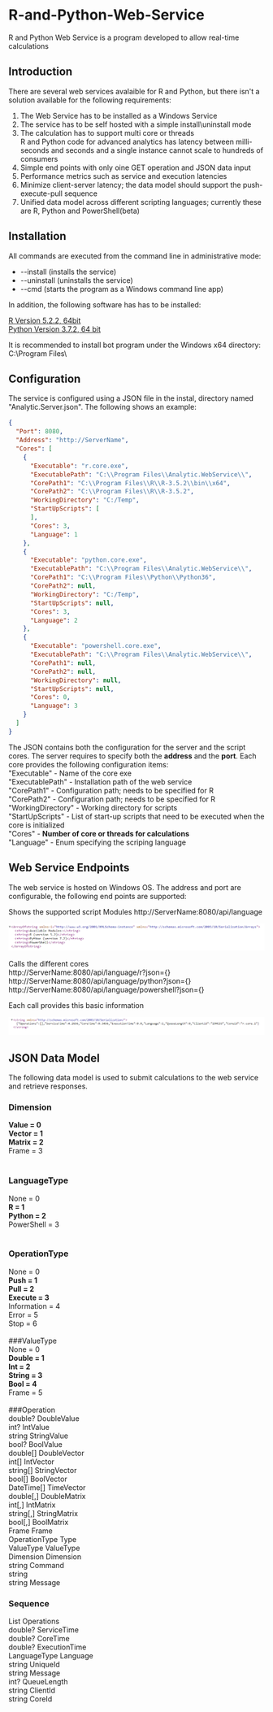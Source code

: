 # R-and-Python-Web-Service
R and Python Web Service is a program developed to allow real-time calculations

## Introduction
There are several web services avalaible for R and Python, but there isn't a solution available for the following requirements:

1. The Web Service has to be installed as a Windows Service
2. The service has to be self hosted with a simple install\uninstall mode
3. The calculation has to support multi core or threads</br>
R and Python code for advanced analytics has latency between milli-seconds and seconds and a single instance cannot scale to hundreds of consumers
4. Simple end points with only oine GET operation and JSON data input
5. Performance metrics such as service and execution latencies
6. Minimize client-server latency; the data model should support the push-execute-pull sequence
7. Unified data model across different scripting languages; currently these are R, Python and PowerShell(beta)

## Installation
All commands are executed from the command line in administrative mode:

+ --install (installs the service)
+ --uninstall (uninstalls the service)
+ --cmd (starts the program as a Windows command line app)

In addition, the following software has has to be installed:

[R Version 5.2.2, 64bit](https://cran.r-project.org/bin/windows/base/R-3.5.2-win.exe)</br>
[Python Version 3.7.2, 64 bit](https://www.python.org/ftp/python/3.7.2/python-3.7.2-amd64.exe)</br>

It is recommended to install bot program under the Windows x64 directory: C:\Program Files\


## Configuration
The service is configured using a JSON file in the instal, directory named "Analytic.Server.json".
The following shows an example:
```json
{
  "Port": 8080,
  "Address": "http://ServerName",
  "Cores": [
    {
      "Executable": "r.core.exe",
      "ExecutablePath": "C:\\Program Files\\Analytic.WebService\\",
      "CorePath1": "C:\\Program Files\\R\\R-3.5.2\\bin\\x64",
      "CorePath2": "C:\\Program Files\\R\\R-3.5.2",
      "WorkingDirectory": "C:/Temp",
      "StartUpScripts": [
      ],
      "Cores": 3,
      "Language": 1
    },
    {
      "Executable": "python.core.exe",
      "ExecutablePath": "C:\\Program Files\\Analytic.WebService\\",
      "CorePath1": "C:\\Program Files\\Python\\Python36",
      "CorePath2": null,
      "WorkingDirectory": "C:/Temp",
      "StartUpScripts": null,
      "Cores": 3,
      "Language": 2
    },
    {
      "Executable": "powershell.core.exe",
      "ExecutablePath": "C:\\Program Files\\Analytic.WebService\\",
      "CorePath1": null,
      "CorePath2": null,
      "WorkingDirectory": null,
      "StartUpScripts": null,
      "Cores": 0,
      "Language": 3
    }
  ]
}

```
The JSON contains both the configuration for the server and the script cores. The server requires to specify both the **address** and the **port**. Each core provides the following configuration items:</br>
"Executable" - Name of the core exe</br>
"ExecutablePath" - Installation path of the web service</br>
"CorePath1" - Configuration path; needs to be specified for R</br>
"CorePath2" - Configuration path; needs to be specified for R</br>
"WorkingDirectory" - Working directory for scripts</br>
"StartUpScripts" - List of start-up scripts that need to be executed when the core is initialized</br>
"Cores" - **Number of core or threads for calculations**</br>
"Language" - Enum specifying the scriping language</br>


## Web Service Endpoints

The web service is hosted on Windows OS. The address and port are configurable, the following end points are supported:

Shows the supported script Modules
http://ServerName:8080/api/language

<p align="center">
  <img src="Image/Web Service Available Cores.PNG">
</p>

Calls the different cores</br>
http://ServerName:8080/api/language/r?json={}</br>
http://ServerName:8080/api/language/python?json={}</br>
http://ServerName:8080/api/language/powershell?json={}</br>

Each call provides this basic information

<p align="center">
  <img src="Image/Web Service Result.PNG">
</p>

## JSON Data Model

The following data model is used to submit calculations to the web service and retrieve responses.

### Dimension</br>
**Value = 0**</br> 
**Vector = 1**</br>
**Matrix = 2**</br>
Frame = 3</br>
</br>
### LanguageType</br>
None = 0</br>
**R = 1**</br>
**Python = 2**</br>
PowerShell = 3</br>
</br>
### OperationType</br>
None = 0</br>
**Push = 1**</br>
**Pull = 2**</br>
**Execute = 3**</br>
Information = 4</br> 
Error = 5</br>
Stop = 6</br>
</br>
###ValueType</br>
None = 0</br>
**Double = 1**</br>
**Int = 2**</br>
**String = 3**</br>
**Bool = 4**</br>
Frame = 5</br>
</br>
###Operation</br>
double? DoubleValue</br>
int? IntValue</br>
string StringValue</br>
bool? BoolValue</br>
double[] DoubleVector</br>
int[] IntVector</br>
string[] StringVector</br>
bool[] BoolVector</br>
DateTime[] TimeVector</br>
double[,] DoubleMatrix</br>
int[,] IntMatrix</br>
string[,] StringMatrix</br>
bool[,] BoolMatrix</br>
Frame Frame</br>
OperationType Type</br>
ValueType ValueType</br>
Dimension Dimension</br>
string Command</br>
string</br>
string Message</br> 

### Sequence
List<Operation> Operations</br>
double? ServiceTime</br>
double? CoreTime</br>
double? ExecutionTime</br>
LanguageType Language</br>
string UniqueId</br>
string Message</br>
int? QueueLength</br>
string ClientId</br>
string CoreId</br>

